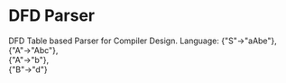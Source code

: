 # DFD Parser
 DFD Table based Parser for Compiler Design.
Language: 
{"S"->"aAbe"},
{"A"->"Abc"},                
{"A"->"b"},                
{"B"->"d"}